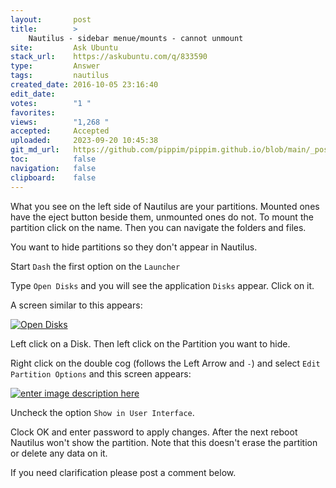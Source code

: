 ```yaml
---
layout:       post
title:        >
    Nautilus - sidebar menue/mounts - cannot unmount
site:         Ask Ubuntu
stack_url:    https://askubuntu.com/q/833590
type:         Answer
tags:         nautilus
created_date: 2016-10-05 23:16:40
edit_date:    
votes:        "1 "
favorites:    
views:        "1,268 "
accepted:     Accepted
uploaded:     2023-09-20 10:45:38
git_md_url:   https://github.com/pippim/pippim.github.io/blob/main/_posts/2016/2016-10-05-Nautilus-sidebar-menue_mounts-cannot-unmount.md
toc:          false
navigation:   false
clipboard:    false
---
```


What you see on the left side of Nautilus are your partitions. Mounted ones have the eject button beside them, unmounted ones do not. To mount the partition click on the name. Then you can navigate the folders and files.

You want to hide partitions so they don't appear in Nautilus.

Start `Dash` the first option on the `Launcher`

Type `Open Disks` and you will see the application `Disks` appear. Click on it.

A screen similar to this appears:

[![Open Disks][1]][1]

Left click on a Disk. Then left click on the Partition you want to hide.

Right click on the double cog (follows the Left Arrow and `-`) and select `Edit Partition Options` and this screen appears:

[![enter image description here][2]][2]

Uncheck the option `Show in User Interface`.

Clock OK and enter password to apply changes. After the next reboot Nautilus won't show the partition. Note that this doesn't erase the partition or delete any data on it.

If you need clarification please post a comment below.

  [1]: https://i.stack.imgur.com/e5LCU.png
  [2]: https://i.stack.imgur.com/9zU2z.png
